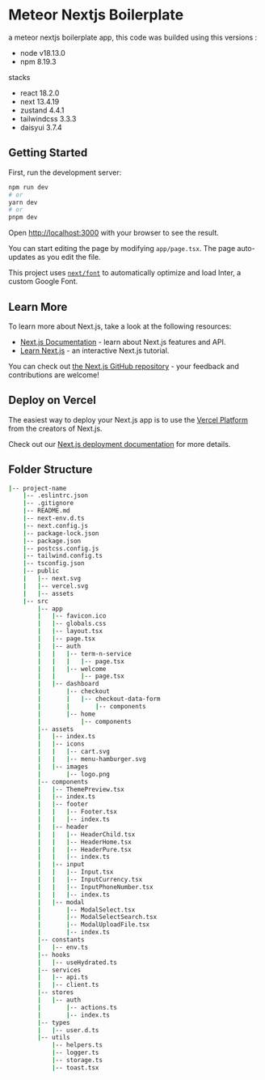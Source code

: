 # Meteor Nextjs Boilerplate

a meteor nextjs boilerplate app, this code was builded using this versions :

- node v18.13.0
- npm 8.19.3

stacks

- react 18.2.0
- next 13.4.19
- zustand 4.4.1
- tailwindcss 3.3.3
- daisyui 3.7.4
## Getting Started

First, run the development server:

```bash
npm run dev
# or
yarn dev
# or
pnpm dev
```

Open [http://localhost:3000](http://localhost:3000) with your browser to see the result.

You can start editing the page by modifying `app/page.tsx`. The page auto-updates as you edit the file.

This project uses [`next/font`](https://nextjs.org/docs/basic-features/font-optimization) to automatically optimize and load Inter, a custom Google Font.

## Learn More

To learn more about Next.js, take a look at the following resources:

- [Next.js Documentation](https://nextjs.org/docs) - learn about Next.js features and API.
- [Learn Next.js](https://nextjs.org/learn) - an interactive Next.js tutorial.

You can check out [the Next.js GitHub repository](https://github.com/vercel/next.js/) - your feedback and contributions are welcome!

## Deploy on Vercel

The easiest way to deploy your Next.js app is to use the [Vercel Platform](https://vercel.com/new?utm_medium=default-template&filter=next.js&utm_source=create-next-app&utm_campaign=create-next-app-readme) from the creators of Next.js.

Check out our [Next.js deployment documentation](https://nextjs.org/docs/deployment) for more details.

## Folder Structure
```bash
|-- project-name
    |-- .eslintrc.json
    |-- .gitignore
    |-- README.md
    |-- next-env.d.ts
    |-- next.config.js
    |-- package-lock.json
    |-- package.json
    |-- postcss.config.js
    |-- tailwind.config.ts
    |-- tsconfig.json
    |-- public
    |   |-- next.svg
    |   |-- vercel.svg
    |   |-- assets
    |-- src
        |-- app
        |   |-- favicon.ico
        |   |-- globals.css
        |   |-- layout.tsx
        |   |-- page.tsx
        |   |-- auth
        |   |   |-- term-n-service
        |   |   |   |-- page.tsx
        |   |   |-- welcome
        |   |       |-- page.tsx
        |   |-- dashboard
        |       |-- checkout
        |       |   |-- checkout-data-form
        |       |       |-- components
        |       |-- home
        |           |-- components
        |-- assets
        |   |-- index.ts
        |   |-- icons
        |   |   |-- cart.svg
        |   |   |-- menu-hamburger.svg
        |   |-- images
        |       |-- logo.png
        |-- components
        |   |-- ThemePreview.tsx
        |   |-- index.ts
        |   |-- footer
        |   |   |-- Footer.tsx
        |   |   |-- index.ts
        |   |-- header
        |   |   |-- HeaderChild.tsx
        |   |   |-- HeaderHome.tsx
        |   |   |-- HeaderPure.tsx
        |   |   |-- index.ts
        |   |-- input
        |   |   |-- Input.tsx
        |   |   |-- InputCurrency.tsx
        |   |   |-- InputPhoneNumber.tsx
        |   |   |-- index.ts
        |   |-- modal
        |       |-- ModalSelect.tsx
        |       |-- ModalSelectSearch.tsx
        |       |-- ModalUploadFile.tsx
        |       |-- index.ts
        |-- constants
        |   |-- env.ts
        |-- hooks
        |   |-- useHydrated.ts
        |-- services
        |   |-- api.ts
        |   |-- client.ts
        |-- stores
        |   |-- auth
        |       |-- actions.ts
        |       |-- index.ts
        |-- types
        |   |-- user.d.ts
        |-- utils
            |-- helpers.ts
            |-- logger.ts
            |-- storage.ts
            |-- toast.tsx
```
